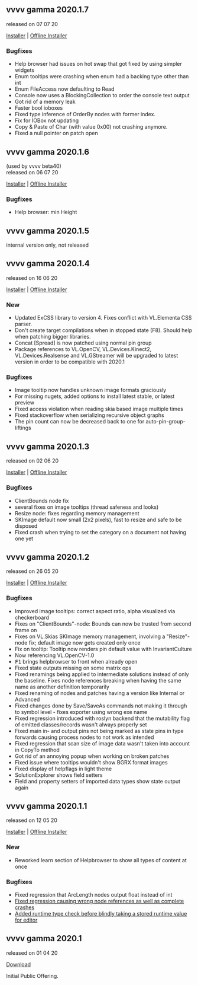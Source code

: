 ## vvvv gamma 2020.1.7
released on 07 07 20

[Installer](https://teamcity.vvvv.org/guestAuth/app/rest/builds/id:32629/artifacts/content/vvvv_gamma_2020.1.7_setup.exe) |
[Offline Installer](https://teamcity.vvvv.org/guestAuth/app/rest/builds/id:32629/artifacts/content/vvvv_gamma_2020.1.7_setup_offline.exe)

### Bugfixes
* Help browser had issues on hot swap that got fixed by using simpler widgets
* Enum tooltips were crashing when enum had a backing type other than int
* Enum FileAccess now defaulting to Read
* Console now uses a BlockingCollection to order the console text output
* Got rid of a memory leak
* Faster bool ioboxes
* Fixed type inference of OrderBy nodes with former index. 
* Fix for IOBox not updating
* Copy & Paste of Char (with value 0x00) not crashing anymore.
* Fixed a null pointer on patch open 

## vvvv gamma 2020.1.6
(used by vvvv beta40)  
released on 06 07 20

[Installer](https://teamcity.vvvv.org/guestAuth/app/rest/builds/id:32619/artifacts/content/vvvv_gamma_2020.1.6_setup.exe) |
[Offline Installer](https://teamcity.vvvv.org/guestAuth/app/rest/builds/id:32619/artifacts/content/vvvv_gamma_2020.1.6_setup_offline.exe)

### Bugfixes
* Help browser: min Height

## vvvv gamma 2020.1.5
internal version only, not released

## vvvv gamma 2020.1.4
released on 16 06 20

[Installer](https://teamcity.vvvv.org/guestAuth/app/rest/builds/id:32531/artifacts/content/vvvv_gamma_2020.1.4_setup.exe) |
[Offline Installer](https://teamcity.vvvv.org/guestAuth/app/rest/builds/id:32531/artifacts/content/vvvv_gamma_2020.1.4_setup_offline.exe)

### New
* Updated ExCSS library to version 4. Fixes conflict with VL.Elementa CSS parser.
* Don't create target compilations when in stopped state (F8). Should help when patching bigger libraries.
* Concat \[Spread\] is now patched using normal pin group
* Package references to VL.OpenCV, VL.Devices.Kinect2, VL.Devices.Realsense and VL.GStreamer will be upgraded to latest version in order to be compatible with 2020.1

### Bugfixes
* Image tooltip now handles unknown image formats graciously
* For missing nugets, added options to install latest stable, or latest preview
* Fixed access violation when reading skia based image multiple times
* Fixed stackoverflow when serializing recursive object graphs 
* The pin count can now be decreased back to one for auto-pin-group-liftings 

## vvvv gamma 2020.1.3
released on 02 06 20

[Installer](https://teamcity.vvvv.org/guestAuth/app/rest/builds/id:32459/artifacts/content/vvvv_gamma_2020.1.3_setup.exe) |
[Offline Installer](https://teamcity.vvvv.org/guestAuth/app/rest/builds/id:32459/artifacts/content/vvvv_gamma_2020.1.3_setup_offline.exe)

### Bugfixes
* ClientBounds node fix
* several fixes on image tooltips (thread safeness and looks)
* Resize node: fixes regarding memory management
* SKImage default now small (2x2 pixels), fast to resize and safe to be disposed
* Fixed crash when trying to set the category on a document not having one yet

## vvvv gamma 2020.1.2
released on 26 05 20

[Installer](https://teamcity.vvvv.org/guestAuth/app/rest/builds/id:32418/artifacts/content/vvvv_gamma_2020.1.2_setup.exe) |
[Offline Installer](https://teamcity.vvvv.org/guestAuth/app/rest/builds/id:32418/artifacts/content/vvvv_gamma_2020.1.2_setup_offline.exe)

### Bugfixes
* Improved image tooltips: correct aspect ratio, alpha visualized via checkerboard
* Fixes on "ClientBounds"-node: Bounds can now be trusted from second frame on
* Fixes on VL.Skias SKImage memory management, involving a "Resize"-node fix; default image now gets created only once
* Fix on tooltip: Tooltip now renders pin default value with InvariantCulture
* Now referencing VL.OpenCV-1.0
* <span class="keyseq"><kbd>F1</kbd></span> brings helpbrowser to front when already open
* Fixed state outputs missing on some matrix ops 
* Fixed renamings being applied to intermediate solutions instead of only the baseline. Fixes node references breaking when having the same name as another definition temporarily 
* Fixed renaming of nodes and patches having a version like Internal or Advanced 
* Fixed changes done by Save/SaveAs commands not making it through to symbol level - fixes exporter using wrong exe name
* Fixed regression introduced with roslyn backend that the mutability flag of emitted classes/records wasn't always properly set 
* Fixed main in- and output pins not being marked as state pins in type forwards causing process nodes to not work as intended
* Fixed regression that scan size of image data wasn't taken into account in CopyTo method
* Got rid of an annoying popup when working on broken patches
* Fixed issue where tooltips wouldn't show BGRX format images
* Fixed display of helpflags in light theme
* SolutionExplorer shows field setters
* Field and property setters of imported data types show state output again

## vvvv gamma 2020.1.1
released on 12 05 20

[Installer](https://teamcity.vvvv.org/guestAuth/app/rest/builds/id:32213/artifacts/content/vvvv_gamma_2020.1.1_setup.exe) | 
[Offline Installer](https://teamcity.vvvv.org/guestAuth/app/rest/builds/id:32213/artifacts/content/vvvv_gamma_2020.1.1_setup_offline.exe)

### New
* Reworked learn section of Helpbrowser to show all types of content at once

### Bugfixes
* Fixed regression that ArcLength nodes output float instead of int
* [Fixed regression causing wrong node references as well as complete crashes](https://forum.vvvv.org/t/vvvv-crashes-while-using-library/18490)
* [Added runtime type check before blindly taking a stored runtime value for editor](https://forum.vvvv.org/t/2020-1-release-creating-an-iobox-of-type-system-numerics-vector2-throws-exception/18511/2)

## vvvv gamma 2020.1
released on 01 04 20

[Download](https://teamcity.vvvv.org/guestAuth/app/rest/builds/id:31856/artifacts/content/vvvv_gamma_2020.1.0_setup.exe)

Initial Public Offering.
